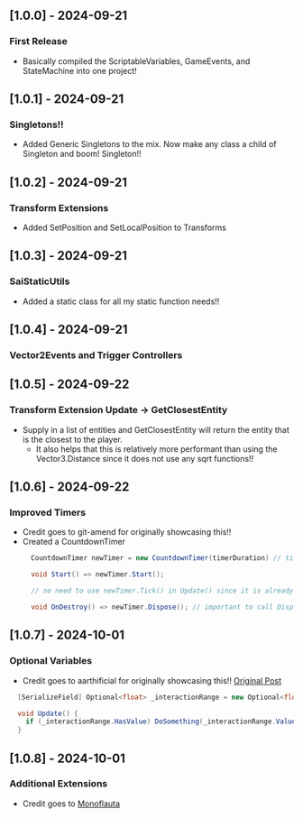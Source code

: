 ## [1.0.0] - 2024-09-21
### First Release
- Basically compiled the ScriptableVariables, GameEvents, and StateMachine into one project!

## [1.0.1] - 2024-09-21
### Singletons!!
- Added Generic Singletons to the mix. Now make any class a child of Singleton<T> and boom! Singleton!!

## [1.0.2] - 2024-09-21
### Transform Extensions
- Added SetPosition and SetLocalPosition to Transforms

## [1.0.3] - 2024-09-21
### SaiStaticUtils
- Added a static class for all my static function needs!!

## [1.0.4] - 2024-09-21
### Vector2Events and Trigger Controllers

## [1.0.5] - 2024-09-22
### Transform Extension Update -> GetClosestEntity
- Supply in a list of entities and GetClosestEntity will return the entity that is the closest to the player. 
  - It also helps that this is relatively more performant than using the Vector3.Distance since it does not use any sqrt functions!!

## [1.0.6] - 2024-09-22
### Improved Timers
- Credit goes to git-amend for originally showcasing this!!
- Created a CountdownTimer
  ```c#
    CountdownTimer newTimer = new CountdownTimer(timerDuration) // timerDuration is a float

    void Start() => newTimer.Start();

    // no need to use newTimer.Tick() in Update() since it is already hooked up via the PlayerLoop System

    void OnDestroy() => newTimer.Dispose(); // important to call Dispose!!
  ```

## [1.0.7] - 2024-10-01
### Optional Variables
- Credit goes to aarthificial for originally showcasing this!! [Original Post](https://gist.github.com/aarthificial/f2dbb58e4dbafd0a93713a380b9612af)
```c#
  [SerializeField] Optional<float> _interactionRange = new Optional<float>(2f);

  void Update() {
    if (_interactionRange.HasValue) DoSomething(_interactionRange.Value)
  }
```

## [1.0.8] - 2024-10-01
### Additional Extensions
- Credit goes to [Monoflauta](https://monoflauta.com/2021/07/27/11-useful-unity-c-extension-methods/)
